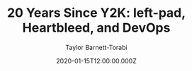 ---
title: "20 Years Since Y2K: left-pad, Heartbleed, and DevOps"
date: 2020-01-15T12:00:00.000Z
author: Taylor Barnett-Torabi
summary: An exploration of incidents that changed how we operate since Y2K
tags:
  - post
remoteURL: https://www.transposit.com/devops-blog/devops/2020.01.15-left-pad-heartbleed-and-devops/
remoteBaseURL: transposit.com
---